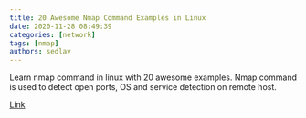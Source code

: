 ```yaml
---
title: 20 Awesome Nmap Command Examples in Linux
date: 2020-11-28 08:49:39
categories: [network]
tags: [nmap]
authors: sedlav
---
```


Learn nmap command in linux with 20 awesome examples. Nmap command is used to detect open ports, OS and service detection on remote host.

[Link](https://www.linuxtechi.com/nmap-command-examples-in-linux/)
